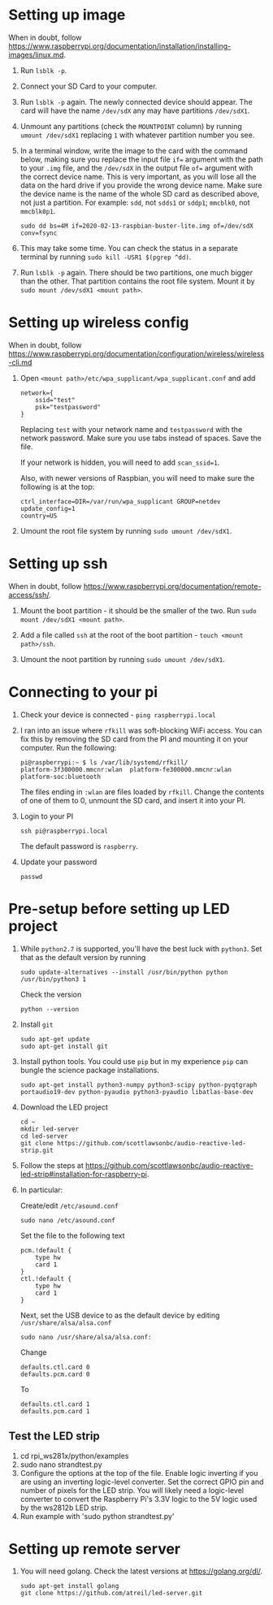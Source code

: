 # Setting up image
When in doubt, follow https://www.raspberrypi.org/documentation/installation/installing-images/linux.md.

1. Run `lsblk -p`.
1. Connect your SD Card to your computer.
1. Run `lsblk -p` again. The newly connected device should appear. The card will have the name `/dev/sdX` any may have partitions `/dev/sdX1`.
1. Unmount any partitions (check the `MOUNTPOINT` column) by running  `umount /dev/sdX1` replacing `1` with whatever partition number you see. 
1. In a terminal window, write the image to the card with the command below, making sure you replace the input file `if=` argument with the path to your `.img` file, and the `/dev/sdX` in the output file `of=` argument with the correct device name. This is very important, as you will lose all the data on the hard drive if you provide the wrong device name. Make sure the device name is the name of the whole SD card as described above, not just a partition. For example: `sdd`, not `sdds1` or `sddp1`; `mmcblk0`, not `mmcblk0p1`.

    ```
    sudo dd bs=4M if=2020-02-13-raspbian-buster-lite.img of=/dev/sdX conv=fsync
    ```

1. This may take some time. You can check the status in a separate terminal by running `sudo kill -USR1 $(pgrep ^dd)`.
1. Run `lsblk -p` again. There should be two partitions, one much bigger than the other. That partition contains the root file system. Mount it by `sudo mount /dev/sdX1 <mount path>`.

# Setting up wireless config
When in doubt, follow https://www.raspberrypi.org/documentation/configuration/wireless/wireless-cli.md

1. Open `<mount path>/etc/wpa_supplicant/wpa_supplicant.conf` and add

    ```
    network={
        ssid="test"
        psk="testpassword"
    }
    ```

    Replacing `test` with your network name and `testpassword` with the network password. Make sure you use tabs instead of spaces. Save the file.

    If your network is hidden, you will need to add `scan_ssid=1`.

    Also, with newer versions of Raspbian, you will need to make sure the following is at the top:

    ```
    ctrl_interface=DIR=/var/run/wpa_supplicant GROUP=netdev
    update_config=1
    country=US
    ```

1. Umount the root file system by running `sudo umount /dev/sdX1`.

# Setting up ssh
When in doubt, follow https://www.raspberrypi.org/documentation/remote-access/ssh/.

1. Mount the boot partition - it should be the smaller of the two. Run `sudo mount /dev/sdX1 <mount path>`.

1. Add a file called `ssh` at the root of the boot partition - `touch <mount path>/ssh`.

1. Umount the noot partition by running `sudo umount /dev/sdX1`.

# Connecting to your pi
1. Check your device is connected - `ping raspberrypi.local`

1. I ran into an issue where `rfkill` was soft-blocking WiFi access. You can fix this by removing the SD card from the PI and mounting it on your computer. Run the following:

    ```
    pi@raspberrypi:~ $ ls /var/lib/systemd/rfkill/
    platform-3f300000.mmcnr:wlan  platform-fe300000.mmcnr:wlan  platform-soc:bluetooth
    ```

    The files ending in `:wlan` are files loaded by `rfkill`. Change the contents of one of them to 0, unmount the SD card, and insert it into your PI.

1. Login to your PI

    ```
    ssh pi@raspberrypi.local
    ```
    
    The default password is `raspberry`.

1. Update your password

    ```
    passwd
    ```

# Pre-setup before setting up LED project
1. While `python2.7` is supported, you'll have the best luck with `python3`. Set that as the default version by running
    
    ```
    sudo update-alternatives --install /usr/bin/python python /usr/bin/python3 1
    ```

    Check the version

    ```
    python --version
    ```

1. Install `git`

    ```
    sudo apt-get update
    sudo apt-get install git
    ```

1. Install python tools. You could use `pip` but in my experience `pip` can bungle the science package installations.

    ```
    sudo apt-get install python3-numpy python3-scipy python-pyqtgraph portaudio19-dev python-pyaudio python3-pyaudio libatlas-base-dev
    ```

1. Download the LED project

    ```
    cd ~
    mkdir led-server
    cd led-server
    git clone https://github.com/scottlawsonbc/audio-reactive-led-strip.git
    ```

1. Follow the steps at https://github.com/scottlawsonbc/audio-reactive-led-strip#installation-for-raspberry-pi.

1. In particular:

    Create/edit `/etc/asound.conf`
    ```
    sudo nano /etc/asound.conf
    ```
    Set the file to the following text
    ```
    pcm.!default {
        type hw
        card 1
    }
    ctl.!default {
        type hw
        card 1
    }
    ```

    Next, set the USB device to as the default device by editing `/usr/share/alsa/alsa.conf`
    ```
    sudo nano /usr/share/alsa/alsa.conf:
    ```
    Change
    ```
    defaults.ctl.card 0
    defaults.pcm.card 0
    ```
    To
    ```
    defaults.ctl.card 1
    defaults.pcm.card 1
    ````

## Test the LED strip
1. cd rpi_ws281x/python/examples
1. sudo nano strandtest.py
1. Configure the options at the top of the file. Enable logic inverting if you are using an inverting logic-level converter. Set the correct GPIO pin and number of pixels for the LED strip. You will likely need a logic-level converter to convert the Raspberry Pi's 3.3V logic to the 5V logic used by the ws2812b LED strip.
1. Run example with 'sudo python strandtest.py'

# Setting up remote server
1. You will need golang. Check the latest versions at https://golang.org/dl/.

    ```
    sudo apt-get install golang
    git clone https://github.com/atreil/led-server.git
    ```

